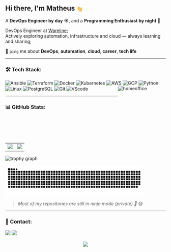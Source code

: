 ## Hi there, I'm Matheus <img src="https://raw.githubusercontent.com/ABSphreak/ABSphreak/master/gifs/Hi.gif" width="20px" style="vertical-align:middle">

A **DevOps Engineer by day ☀️**, and a **Programming Enthusiast by night 🌙**

DevOps Engineer at [Wareline](https://www.wareline.com.br);<br>
Actively exploring automation, infrastructure and cloud — always learning and sharing;<br>

💬 `ping` me about **DevOps**, **automation**, **cloud**, **career**, **tech life**

---

### 🛠️ Tech Stack:
<div align="left" style="display: inline_block">
<img align="center" alt="Ansible" height="30" width="40" src="https://cdn.jsdelivr.net/gh/devicons/devicon/icons/ansible/ansible-original.svg">
<img align="center" alt="Terraform" height="30" width="40" src="https://cdn.jsdelivr.net/gh/devicons/devicon/icons/terraform/terraform-original.svg">
<img align="center" alt="Docker" height="30" width="40" src="https://cdn.simpleicons.org/docker/2496ED">
<img align="center" alt="Kubernetes" height="30" width="40" src="https://cdn.jsdelivr.net/gh/devicons/devicon/icons/kubernetes/kubernetes-plain.svg">
<img align="center" alt="AWS" height="30" width="40" src="https://skillicons.dev/icons?i=aws">
<img align="center" alt="GCP" height="30" width="40" src="https://cdn.jsdelivr.net/gh/devicons/devicon/icons/googlecloud/googlecloud-original.svg">
<img align="center" alt="Python" height="30" width="40" src="https://cdn.jsdelivr.net/gh/devicons/devicon/icons/python/python-original.svg">
<img align="center" alt="Linux" height="30" width="40" src="https://cdn.jsdelivr.net/gh/devicons/devicon/icons/linux/linux-original.svg">
<img align="center" alt="PostgreSQL" height="30" width="40" src="https://cdn.jsdelivr.net/gh/devicons/devicon/icons/postgresql/postgresql-original.svg">
<img align="center" alt="Git" height="30" width="40" src="https://cdn.jsdelivr.net/gh/devicons/devicon/icons/git/git-original.svg">
<img align="center" alt="VScode" height="30" width="40" src="https://cdn.jsdelivr.net/gh/devicons/devicon/icons/vscode/vscode-original.svg">
<img align="right" alt="homeoffice" height="180" width="150" src="https://media.giphy.com/media/M9gbBd9nbDrOTu1Mqx/giphy.gif">
  
</div>

---

### 📊 GitHub Stats:
<table style="border: none">
  <tr>
    <td style="border: none">
      <img height="150em" src="https://github-readme-stats.vercel.app/api?username=omatheusgit&show_icons=true&include_all_commits=true&count_private=true&rank_icon=github&theme=github_dark&hide_border=true&border_radius=4.5"/>
    </td>
    <td style="border: none">
      <img height="150em" src="https://github-readme-stats.vercel.app/api/top-langs/?username=omatheusgit&layout=compact&langs_count=5&theme=github_dark&hide_border=true&order=2"/>
    </td>
  </tr>
</table>

<p align="left">
  <img src="https://github-profile-trophy.vercel.app/?username=omatheusgit&theme=darkhub&no-frame=true&column=-1&row=1&margin-w=0&margin-h=0&order=4" height=86" alt="trophy graph" />
</p>

<img src="https://raw.githubusercontent.com/omatheusgit/omatheusgit/output/snake.svg" width="86%" alt="Snake animation" />

> *Most of my repositories are still in ninja mode (private) 🥷* 😅
---

### 🔗 Contact:
<div>
  <a href="https://www.linkedin.com/in/srmatheus" target="_blank"><img src="https://img.shields.io/badge/-LinkedIn-%230077B5?style=for-the-badge&logo=linkedin&logoColor=white" target="_blank"></a>
  <a href="mailto:matheus.santana2704@gmail.com" target="_blank"><img src="https://img.shields.io/static/v1?message=Gmail&logo=gmail&label=&color=D14836&logoColor=white&labelColor=&style=for-the-badge" target="_blank"></a>
</div>

<br>

<div align="center">
  <img src="https://visitor-badge.laobi.icu/badge?page_id=omatheusgit.omatheusgit&"  />
</div>
